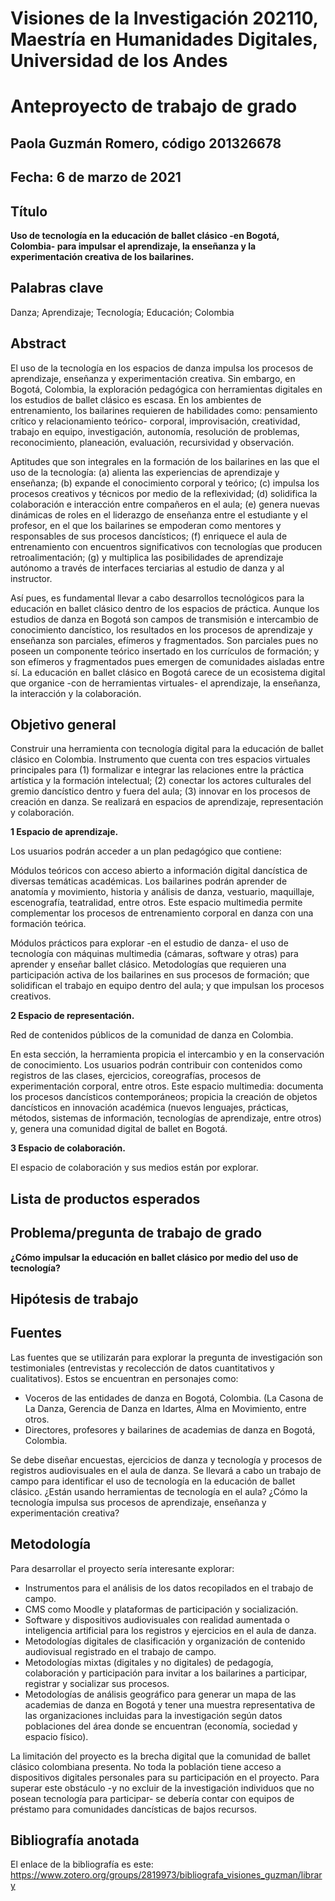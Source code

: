 # Visiones de la Investigación 202110, Maestría en Humanidades Digitales, Universidad de los Andes

# Anteproyecto de trabajo de grado

## Paola Guzmán Romero, código 201326678

## Fecha: 6 de marzo de 2021

## Título
**Uso de tecnología en la educación de ballet clásico -en Bogotá, Colombia- para impulsar el aprendizaje, la enseñanza y la experimentación creativa de los bailarines.**

## Palabras clave
Danza; Aprendizaje; Tecnología; Educación; Colombia  

## Abstract
El uso de la tecnología en los espacios de danza impulsa los procesos de aprendizaje, enseñanza y experimentación creativa. Sin embargo, en Bogotá, Colombia, la exploración pedagógica con herramientas digitales en los estudios de ballet clásico es escasa. En los ambientes de entrenamiento, los bailarines requieren de habilidades como: pensamiento crítico y relacionamiento teórico- corporal, improvisación, creatividad, trabajo en equipo, investigación, autonomía, resolución de problemas, reconocimiento, planeación, evaluación, recursividad y observación. 

Aptitudes que son integrales en la formación de los bailarines en las que el uso de la tecnología: (a) alienta las experiencias de aprendizaje y enseñanza; (b) expande el conocimiento corporal y teórico; (c) impulsa los procesos creativos y técnicos por medio de la reflexividad; (d) solidifica la colaboración e interacción entre compañeros en el aula; (e) genera nuevas dinámicas de roles en el liderazgo de enseñanza entre el estudiante y el profesor, en el que los bailarines se empoderan como mentores y responsables de sus procesos dancísticos; (f) enriquece el aula de entrenamiento con encuentros significativos con tecnologías que producen retroalimentación; (g) y multiplica las posibilidades de aprendizaje autónomo a través de interfaces terciarias al estudio de danza y al instructor. 

Así pues, es fundamental llevar a cabo desarrollos tecnológicos para la educación en ballet clásico dentro de los espacios de práctica. Aunque los estudios de danza en Bogotá son campos de transmisión e intercambio de conocimiento dancístico, los resultados en los procesos de aprendizaje y enseñanza son parciales, efímeros y fragmentados. Son parciales pues no poseen un componente teórico insertado en los currículos de formación; y son efímeros y fragmentados pues emergen de comunidades aisladas entre sí. La educación en ballet clásico en Bogotá carece de un ecosistema digital que organice -con de herramientas virtuales- el aprendizaje, la enseñanza, la interacción y la colaboración.  

## Objetivo general
Construir una herramienta con tecnología digital para la educación de ballet clásico en Colombia. Instrumento que cuenta con tres espacios virtuales principales para (1) formalizar e integrar las relaciones entre la práctica artística y la formación intelectual; (2) conectar los actores culturales del gremio dancístico dentro y fuera del aula; (3) innovar en los procesos de creación en danza. Se realizará en espacios de aprendizaje, representación y colaboración.

**1 Espacio de aprendizaje.** 

Los usuarios podrán acceder a un plan pedagógico que contiene:  

Módulos teóricos con acceso abierto a información digital dancística de diversas temáticas académicas. Los bailarines podrán aprender de anatomía y movimiento, historia y análisis de danza, vestuario, maquillaje, escenografía, teatralidad, entre otros. Este espacio multimedia permite complementar los procesos de entrenamiento corporal en danza con una formación teórica. 

Módulos prácticos para explorar -en el estudio de danza- el uso de tecnología con máquinas multimedia (cámaras, software y otras) para aprender y enseñar ballet clásico. Metodologías que requieren una participación activa de los bailarines en sus procesos de formación; que solidifican el trabajo en equipo dentro del aula; y que impulsan los procesos creativos.  

**2 Espacio de representación.**  

Red de contenidos públicos de la comunidad de danza en Colombia.  

En esta sección, la herramienta propicia el intercambio y en la conservación de conocimiento. Los usuarios podrán contribuir con contenidos como registros de las clases, ejercicios, coreografías, procesos de experimentación corporal, entre otros. Este espacio multimedia: documenta los procesos dancísticos contemporáneos; propicia la creación de objetos dancísticos en innovación académica (nuevos lenguajes, prácticas, métodos, sistemas de información, tecnologías de aprendizaje, entre otros) y, genera una comunidad digital de ballet en Bogotá. 

**3 Espacio de colaboración.** 

El espacio de colaboración y sus medios están por explorar. 

## Lista de productos esperados 

## Problema/pregunta de trabajo de grado

**¿Cómo impulsar la educación en ballet clásico por medio del uso de tecnología?** 

## Hipótesis de trabajo

## Fuentes

Las fuentes que se utilizarán para explorar la pregunta de investigación son testimoniales (entrevistas y recolección de datos cuantitativos y cualitativos). Estos se encuentran en personajes como:  

- Voceros de las entidades de danza en Bogotá, Colombia. (La Casona de La Danza, Gerencia de Danza en Idartes, Alma en Movimiento, entre otros.  
- Directores, profesores y bailarines de academias de danza en Bogotá, Colombia.  

Se debe diseñar encuestas, ejercicios de danza y tecnología y procesos de registros audiovisuales en el aula de danza. Se llevará a cabo un trabajo de campo para identificar el uso de tecnología en la educación de ballet clásico. ¿Están usando herramientas de tecnología en el aula? ¿Cómo la tecnología impulsa sus procesos de aprendizaje, enseñanza y experimentación creativa?  

## Metodología

Para desarrollar el proyecto sería interesante explorar: 

- Instrumentos para el análisis de los datos recopilados en el trabajo de campo. 
- CMS como Moodle y plataformas de participación y socialización. 
- Software y dispositivos audiovisuales con realidad aumentada o inteligencia artificial para los registros y ejercicios en el aula de danza.  
- Metodologías digitales de clasificación y organización de contenido audiovisual registrado en el trabajo de campo. 
- Metodologías mixtas (digitales y no digitales) de pedagogía, colaboración y participación para invitar a los bailarines a participar, registrar y socializar sus procesos.  
- Metodologías de análisis geográfico para generar un mapa de las academias de danza en Bogotá y tener una muestra representativa de las organizaciones incluidas para la investigación según datos poblaciones del área donde se encuentran (economía, sociedad y espacio físico).  

La limitación del proyecto es la brecha digital que la comunidad de ballet clásico colombiana presenta. No toda la población tiene acceso a dispositivos digitales personales para su participación en el proyecto. Para superar este obstáculo -y no excluir de la investigación individuos que no posean tecnología para participar- se debería contar con equipos de préstamo para comunidades dancísticas de bajos recursos. 

## Bibliografía anotada
El enlace de la bibliografía es este: https://www.zotero.org/groups/2819973/bibliografa_visiones_guzman/library
